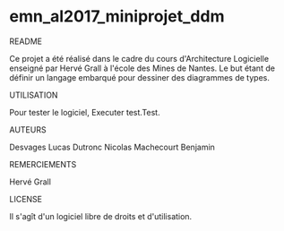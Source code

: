 # emn_al2017_miniprojet_ddm

README 	

Ce projet a été réalisé dans le cadre du cours d'Architecture Logicielle enseigné par Hervé Grall à l'école des Mines de Nantes.
Le but étant de définir un langage embarqué pour dessiner des diagrammes de types.

UTILISATION

Pour tester le logiciel, Executer test.Test.

AUTEURS

Desvages Lucas
Dutronc Nicolas
Machecourt Benjamin

REMERCIEMENTS

Hervé Grall

LICENSE 	

Il s'agît d'un logiciel libre de droits et d'utilisation.